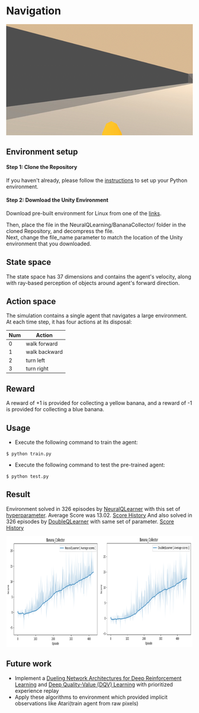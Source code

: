 # Navigation

<p align="center">
    <img src="../Content/banana_collector_test.gif" height="300px">
</p>

## Environment setup

#### Step 1: Clone the Repository
If you haven't already, please follow the [instructions](https://github.com/dganbold/deep_reinforcement_learning) to set up your Python environment.

#### Step 2: Download the Unity Environment
Download pre-built environment for Linux from one of the [links](https://s3-us-west-1.amazonaws.com/udacity-drlnd/P1/Banana/Banana_Linux.zip).

Then, place the file in the NeuralQLearning/BananaCollector/ folder in the cloned Repository, and decompress the file.<br />
Next, change the file_name parameter to match the location of the Unity environment that you downloaded.

## State space
The state space has 37 dimensions and contains the agent's velocity, along with ray-based perception of objects around agent's forward direction. 

## Action space
The simulation contains a single agent that navigates a large environment. At each time step, it has four actions at its disposal:

Num | Action        |
----|---------------|
0   | walk forward  |
1   | walk backward |
2   | turn left     |
3   | turn right    |

## Reward
A reward of +1 is provided for collecting a yellow banana, and a reward of -1 is provided for collecting a blue banana.

## Usage

- Execute the following command to train the agent:

```
$ python train.py
```

- Execute the following command to test the pre-trained agent:

```
$ python test.py
```

## Result
Environment solved in 326 episodes by [NeuralQLearner](https://github.com/dganbold/deep_reinforcement_learning/blob/master/NeuralQLearning/Agent/NeuralQLearner.py) with this set of [hyperparameter](https://github.com/dganbold/deep_reinforcement_learning/blob/master/NeuralQLearning/BananaCollector/config.py). Average Score was 13.02. [Score History](https://github.com/dganbold/deep_reinforcement_learning/blob/master/NeuralQLearning/BananaCollector/scores/NeuralQLearner_Banana_Collector_trained_426_episodes.csv) 
And also solved in 326 episodes by [DoubleQLearner](https://github.com/dganbold/deep_reinforcement_learning/blob/master/NeuralQLearning/Agent/NeuralQLearner.py) with same set of parameter. [Score History](https://github.com/dganbold/deep_reinforcement_learning/blob/master/NeuralQLearning/BananaCollector/scores/NeuralQLearner_Banana_Collector_trained_426_episodes.csv)
<p align="center">
    <img src="./scores/Vanila_vs_Double_QLearner_Banana_Collector.png" height="300px">
</p>

## Future work
- Implement a [Dueling Network Architectures for Deep Reinforcement Learning](https://arxiv.org/abs/1511.06581) and [Deep Quality-Value (DQV) Learning](https://arxiv.org/abs/1810.00368) with prioritized experience replay
- Apply these algorithms to environment which provided implicit observations like Atari(train agent from raw pixels)